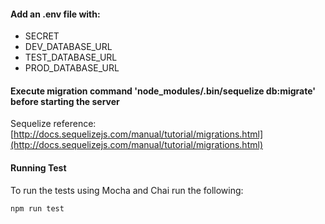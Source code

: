 #### Add an .env file with:
* SECRET
* DEV_DATABASE_URL
* TEST_DATABASE_URL
* PROD_DATABASE_URL


#### Execute migration command 'node_modules/.bin/sequelize db:migrate' before starting the server
Sequelize reference: [http://docs.sequelizejs.com/manual/tutorial/migrations.html](http://docs.sequelizejs.com/manual/tutorial/migrations.html)

#### Running Test
To run the tests using Mocha and Chai run the following:

```
npm run test
```